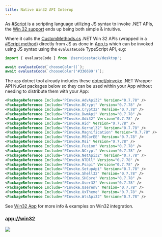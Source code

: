 ```yaml
---
title: Native Win32 API Interop
---
```


As [#Script](https://sharpscript.net/) is a scripting language utilizing JS syntax to invoke .NET APIs, the 
[Win 32 support](https://sharpscript.net/sharp-apps/win32) ends up being both simple & intuitive.

Where it calls the [CustomMethods.cs](https://github.com/NetCoreTemplates/vue-desktop/blob/master/CustomMethods.cs) .NET Win 32 APIs
(wrapped in a [#Script method](https://sharpscript.net/docs/methods)) directly from JS as done in 
[App.ts](https://github.com/NetCoreTemplates/vue-desktop/blob/master/src/App.ts) which can be invoked using JS syntax
using the `evaluateCode` TypeScript API, e.g:

```ts
import { evaluateCode } from '@servicestack/desktop';

await evaluateCode(`chooseColor()`);
await evaluateCode(`chooseColor('#336699')`);
```

The `app` dotnet tool already includes these [dotnet/pinvoke](https://github.com/dotnet/pinvoke) .NET Wrapper API NuGet packages
below so they can be used within your App without needing to distribute them with your App:

```xml
<PackageReference Include="PInvoke.AdvApi32" Version="0.7.78" />
<PackageReference Include="PInvoke.BCrypt" Version="0.7.78" />
<PackageReference Include="PInvoke.Crypt32" Version="0.7.78" />
<PackageReference Include="PInvoke.DwmApi" Version="0.7.78" />
<PackageReference Include="PInvoke.Gdi32" Version="0.7.78" />
<PackageReference Include="PInvoke.Hid" Version="0.7.78" />
<PackageReference Include="PInvoke.Kernel32" Version="0.7.78" />
<PackageReference Include="PInvoke.Magnification" Version="0.7.78" />
<PackageReference Include="PInvoke.MSCorEE" Version="0.7.78" />
<PackageReference Include="PInvoke.Msi" Version="0.7.78" />
<PackageReference Include="PInvoke.Fusion" Version="0.7.78" />
<PackageReference Include="PInvoke.NCrypt" Version="0.7.78" />
<PackageReference Include="PInvoke.NetApi32" Version="0.7.78" />
<PackageReference Include="PInvoke.NTDll" Version="0.7.78" />
<PackageReference Include="PInvoke.Psapi" Version="0.7.78" />
<PackageReference Include="PInvoke.SetupApi" Version="0.7.78" />
<PackageReference Include="PInvoke.Shell32" Version="0.7.78" />
<PackageReference Include="PInvoke.SHCore" Version="0.7.78" />
<PackageReference Include="PInvoke.User32" Version="0.7.78" />
<PackageReference Include="PInvoke.Userenv" Version="0.7.78" />
<PackageReference Include="PInvoke.UxTheme" Version="0.7.78" />
<PackageReference Include="PInvoke.WtsApi32" Version="0.7.78" />
```

See [Win32 App](https://sharpscript.net/sharp-apps/win32) for more info & examples on Win32 integration.

<h3><a href="app://win32">app://win32</a></h3>

![](https://raw.githubusercontent.com/ServiceStack/docs/master/docs/images/release-notes/v5.9/win32.png)
